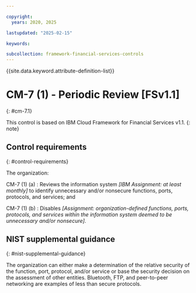 ```yaml
---

copyright:
  years: 2020, 2025

lastupdated: "2025-02-15"

keywords:

subcollection: framework-financial-services-controls
---
```


{{site.data.keyword.attribute-definition-list}}

               
# CM-7 (1) - Periodic Review [FSv1.1]
{: #cm-7.1}

This control is based on IBM Cloud Framework for Financial Services v1.1.
{: note}


## Control requirements
{: #control-requirements}

The organization:

CM-7 (1) (a)
    : Reviews the information system _[IBM Assignment: at least monthly]_ to identify unnecessary and/or nonsecure functions, ports, protocols, and services; and

CM-7 (1) (b)
    : Disables _[Assignment: organization-defined functions, ports, protocols, and services within the information system deemed to be unnecessary and/or nonsecure]_.

## NIST supplemental guidance
{: #nist-supplemental-guidance}

The organization can either make a determination of the relative security of the function, port, protocol, and/or service or base the security decision on the assessment of other entities. Bluetooth, FTP, and peer-to-peer networking are examples of less than secure protocols.





